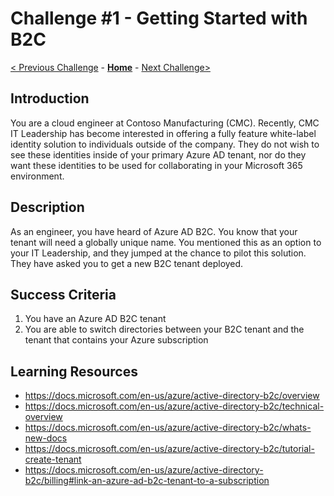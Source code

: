 # Challenge \#1 - Getting Started with B2C

[< Previous Challenge](./00-pre-reqs.md) - **[Home](../README.md)** - [Next Challenge>](./02-susi.md)

## Introduction

You are a cloud engineer at Contoso Manufacturing (CMC). Recently, CMC IT Leadership has become interested in offering a fully feature white-label identity solution to individuals outside of the company. They do not wish to see these identities inside of your primary Azure AD tenant, nor do they want these identities to be used for collaborating in your Microsoft 365 environment.

## Description

As an engineer, you have heard of Azure AD B2C. You know that your tenant will need a globally unique name. You mentioned this as an option to your IT Leadership, and they jumped at the chance to pilot this solution. They have asked you to get a new B2C tenant deployed. 

## Success Criteria

1. You have an Azure AD B2C tenant
1. You are able to switch directories between your B2C tenant and the tenant that contains your Azure subscription

## Learning Resources

- https://docs.microsoft.com/en-us/azure/active-directory-b2c/overview
- https://docs.microsoft.com/en-us/azure/active-directory-b2c/technical-overview
- https://docs.microsoft.com/en-us/azure/active-directory-b2c/whats-new-docs
- https://docs.microsoft.com/en-us/azure/active-directory-b2c/tutorial-create-tenant
- https://docs.microsoft.com/en-us/azure/active-directory-b2c/billing#link-an-azure-ad-b2c-tenant-to-a-subscription
